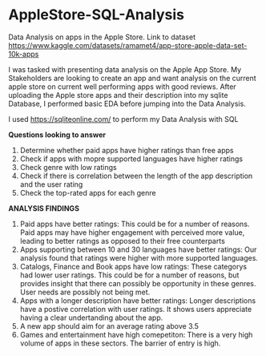 # AppleStore-SQL-Analysis
Data Analysis on apps in the Apple Store. 
Link to dataset https://www.kaggle.com/datasets/ramamet4/app-store-apple-data-set-10k-apps

I was tasked with presenting data analysis on the Apple App Store. My Stakeholders are looking to create an app and want analysis on the current apple store on current well performing apps with good reviews. 
After uploading the Apple store apps and their description into my sqlite Database, I performed basic EDA before jumping into the Data Analysis.

I used https://sqliteonline.com/ to perform my Data Analysis with SQL

**Questions looking to answer**
1. Determine whether paid apps have higher ratings than free apps
2.  Check if apps with mopre supported languages have higher ratings
3.  Check genre with low ratings
4.  Check if there is correlation between the length of the app description and the user rating
5.  Check the top-rated apps for each genre

**ANALYSIS FINDINGS**
1. Paid apps have better ratings: This could be for a number of reasons. Paid apps may have higher engagement with perceived more value, leading to better ratings as opposed to their free counterparts
2. Apps supporting between 10 and 30 languages have better ratings: Our analysis found that ratings were higher with more supported languages.  
3. Catalogs, Finance and Book apps have low ratings: These categorys had lower user ratings. This could be for a number of reasons, but provides insight that there can possibly be opportunity in these genres. User needs are possibly not being met. 
4. Apps with a longer description have better ratings: Longer descriptions have a postive correlation with user ratings. It shows users appreciate having a clear undertanding about the app. 
5. A new app should aim for an average rating above 3.5 
6. Games and entertainment have high comepetiton: There is a very high volume of apps in these sectors. The barrier of entry is high. 





